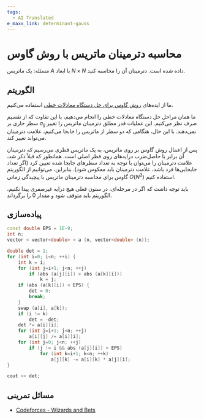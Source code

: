 ```yaml
---
tags:
  - AI Translated
e_maxx_link: determinant-gauss
---
```


# محاسبه دترمینان ماتریس با روش گاوس

مسئله: یک ماتریس $A$ با ابعاد $N \times N$ داده شده است. دترمینان آن را محاسبه کنید.

## الگوریتم

ما از ایده‌های [روش گاوس برای حل دستگاه معادلات خطی](linear-system-gauss.md) استفاده می‌کنیم.

ما همان مراحل حل دستگاه معادلات خطی را انجام می‌دهیم، با این تفاوت که از تقسیم سطر جاری بر $a_{ij}$ صرف نظر می‌کنیم. این عملیات قدر مطلق دترمینان ماتریس را تغییر نمی‌دهند. با این حال، هنگامی که دو سطر از ماتریس را جابجا می‌کنیم، علامت دترمینان می‌تواند تغییر کند.

پس از اعمال روش گاوس بر روی ماتریس، به یک ماتریس قطری می‌رسیم که دترمینان آن برابر با حاصل‌ضرب درایه‌های روی قطر اصلی است. همانطور که قبلاً ذکر شد، علامت دترمینان را می‌توان با توجه به تعداد سطرهای جابجا شده تعیین کرد (اگر تعداد جابجایی‌ها فرد باشد، علامت دترمینان باید معکوس شود). بنابراین، می‌توانیم از الگوریتم گاوس برای محاسبه دترمینان ماتریس با پیچیدگی زمانی $O(N^3)$ استفاده کنیم.

باید توجه داشت که اگر در مرحله‌ای، در ستون فعلی هیچ درایه غیرصفری پیدا نکنیم، الگوریتم باید متوقف شود و مقدار 0 را برگرداند.

## پیاده‌سازی

```cpp
const double EPS = 1E-9;
int n;
vector < vector<double> > a (n, vector<double> (n));

double det = 1;
for (int i=0; i<n; ++i) {
	int k = i;
	for (int j=i+1; j<n; ++j)
		if (abs (a[j][i]) > abs (a[k][i]))
			k = j;
	if (abs (a[k][i]) < EPS) {
		det = 0;
		break;
	}
	swap (a[i], a[k]);
	if (i != k)
		det = -det;
	det *= a[i][i];
	for (int j=i+1; j<n; ++j)
		a[i][j] /= a[i][i];
	for (int j=0; j<n; ++j)
		if (j != i && abs (a[j][i]) > EPS)
			for (int k=i+1; k<n; ++k)
				a[j][k] -= a[i][k] * a[j][i];
}

cout << det;
```

## مسائل تمرینی
* [Codeforces - Wizards and Bets](http://codeforces.com/contest/167/problem/E)